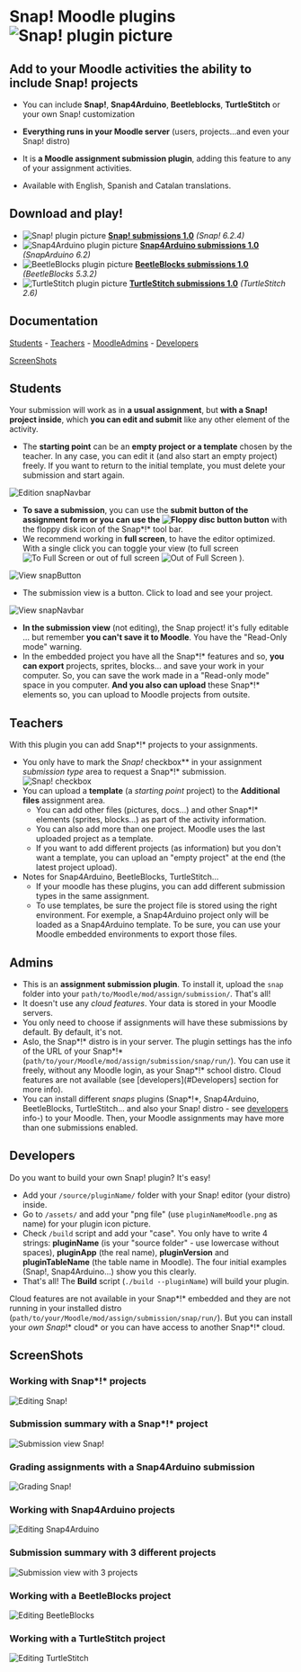 # Snap! Moodle plugins ![Snap! plugin picture](assets/snapMoodle.png)
## Add to your Moodle activities the ability to include Snap! projects
- You can include **Snap!**, **Snap4Arduino**, **Beetleblocks**, **TurtleStitch** or your own Snap! customization
- **Everything runs in your Moodle server** (users, projects...and even your Snap! distro)
- It is **a Moodle assignment submission plugin**, adding this feature to any of your assignment activities.

- Available with English, Spanish and Catalan translations.

## Download and play!
- ![Snap! plugin picture](assets/snapMoodle.png)  **[Snap! submissions 1.0](https://github.com/jguille2/SnapInMoodle/releases/download/v1.0/snap.zip)**  _(Snap! 6.2.4)_
- ![Snap4Arduino plugin picture](assets/snap4arduinoMoodle.png)  **[Snap4Arduino submissions 1.0](https://github.com/jguille2/SnapInMoodle/releases/download/v1.0/snap4arduino.zip)**  _(SnapArduino 6.2)_
- ![BeetleBlocks plugin picture](assets/beetleblocksMoodle.png)  **[BeetleBlocks submissions 1.0](https://github.com/jguille2/SnapInMoodle/releases/download/v1.0/beetleblocks.zip)**  _(BeetleBlocks 5.3.2)_
- ![TurtleStitch plugin picture](assets/turtlestitchMoodle.png)  **[TurtleStitch submissions 1.0](https://github.com/jguille2/SnapInMoodle/releases/download/v1.0/turtlestitch.zip)**  _(TurtleStitch 2.6)_

## Documentation

[Students](#students) - [Teachers](#teachers) - [MoodleAdmins](#admins) - [Developers](#developers)

[ScreenShots](#screenshots)

## Students

Your submission will work as in **a usual assignment**, but **with a Snap! project inside**, which **you can edit and submit** like any other element of the activity.
- The **starting point** can be an **empty project or a template** chosen by the teacher. In any case, you can edit it (and also start an empty project) freely. If you want to return to the initial template, you must delete your submission and start again.

![Edition snapNavbar](docs/snapNavBarEdit.png)
- **To save a submission**, you can use the **submit button of the assignment form or you can use the  ![Floppy disc button](docs/snapFloppyDisc.png)  button** with the floppy disk icon of the Snap*!* tool bar.
- We recommend working in **full screen**, to have the editor optimized. With a single click you can toggle your view (to full screen  ![To Full Screen](docs/snapToFullScreen.png)  or out of full screen  ![Out of Full Screen](docs/snapOutOfFullScreen.png) ).

![View snapButton](docs/snapButton.png)
- The submission view is a button. Click to load and see your project.

![View snapNavbar](docs/snapNavBarReadOnly.png)
- **In the submission view** (not editing), the Snap project! it's fully editable ... but remember **you can't save it to Moodle**. You have the "Read-Only mode" warning.
- In the embedded project you have all the Snap*!* features and so, **you can export** projects, sprites, blocks... and save your work in your computer. So, you can save the work made in a "Read-only mode" space in you computer. **And you also can upload** these Snap*!* elements so, you can upload to Moodle projects from outsite.

## Teachers

With this plugin you can add Snap*!* projects to your assignments.

- You only have to mark the **Snap*!* checkbox** in your assignment *submission type* area to request a Snap*!* submission.  ![Snap! checkbox](docs/snapCheckbox.png)
- You can upload a **template** (a *starting point* project) to the **Additional files** assignment area.
  - You can add other files (pictures, docs...) and other Snap*!* elements (sprites, blocks...) as part of the activity information.
  - You can also add more than one project. Moodle uses the last uploaded project as a template.
  - If you want to add different projects (as information) but you don't want a template, you can upload an "empty project" at the end (the latest project upload).
- Notes for Snap4Arduino, BeetleBlocks, TurtleStitch...
  - If your moodle has these plugins, you can add different submission types in the same assignment.
  - To use templates, be sure the project file is stored using the right environment. For exemple, a Snap4Arduino project only will be loaded as a Snap4Arduino template. To be sure, you can use your Moodle embedded environments to export those files.

## Admins

- This is an **assignment submission plugin**. To install it, upload the `snap` folder into your `path/to/Moodle/mod/assign/submission/`. That's all!
- It doesn't use any *cloud features*. Your data is stored in your Moodle servers.
- You only need to choose if assignments will have these submissions by default. By default, it's not.
- Aslo, the Snap*!* distro is in your server. The plugin settings has the info of the URL of your Snap*!* (`path/to/your/Moodle/mod/assign/submission/snap/run/`). You can use it freely, without any Moodle login, as your Snap*!* school distro. Cloud features are not available (see [developers](#Developers] section for more info).
- You can install different *snaps* plugins (Snap*!*, Snap4Arduino, BeetleBlocks, TurtleStitch... and also your Snap! distro - see [developers](#Developers) info-) to your Moodle. Then, your Moodle assignments may have more than one submissions enabled.

## Developers

Do you want to build your own Snap! plugin? It's easy!
- Add your `/source/pluginName/` folder with your Snap! editor (your distro) inside.
- Go to `/assets/` and add your "png file" (use `pluginNameMoodle.png` as name) for your plugin icon picture.
- Check `/build` script and add your "case". You only have to write 4 strings: **pluginName** (is your "source folder" - use lowercase without spaces), **pluginApp** (the real name), **pluginVersion** and **pluginTableName** (the table name in Moodle). The four initial examples (Snap!, Snap4Arduino...) show you this clearly.
- That's all! The **Build** script (`./build --pluginName`) will build your plugin.

Cloud features are not available in your Snap*!* embedded and they are not running in your installed distro (`path/to/your/Moodle/mod/assign/submission/snap/run/`). But you can install your *own Snap*!* cloud* or you can have access to another Snap*!* cloud.

## ScreenShots
### Working with Snap*!* projects
![Editing Snap!](docs/pluginSnap1.png)
### Submission summary with a Snap*!* project
![Submission view Snap!](docs/pluginSnap2.png)
### Grading assignments with a Snap4Arduino submission
![Grading Snap!](docs/pluginSnap4Arduino3.png)
### Working with Snap4Arduino projects
![Editing Snap4Arduino](docs/pluginSnap4Arduino1.png)
### Submission summary with 3 different projects
![Submission view with 3 projects](docs/plugin3Snaps2.png)
### Working with a BeetleBlocks project
![Editing BeetleBlocks](docs/pluginBeetleBlocks1.png)
### Working with a TurtleStitch project
![Editing TurtleStitch](docs/pluginTurtleStitch1.png)
